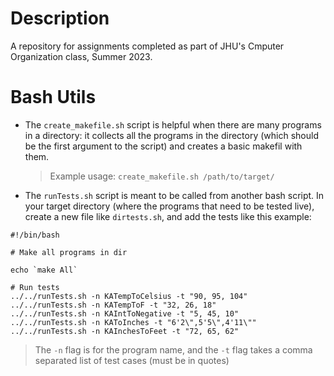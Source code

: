 # Description

A repository for assignments completed as part of JHU's Cmputer Organization class, Summer 2023.

# Bash Utils

- The `create_makefile.sh` script is helpful when there are many programs in a directory: it collects all the programs in the directory (which should be the first argument to the script) and creates a basic makefil with them.
  > Example usage: `create_makefile.sh /path/to/target/`
- The `runTests.sh` script is meant to be called from another bash script. In your target directory (where the programs that need to be tested live), create a new file like `dirtests.sh`, and add the tests like this example:

```
#!/bin/bash

# Make all programs in dir

echo `make All`

# Run tests
../../runTests.sh -n KATempToCelsius -t "90, 95, 104"
../../runTests.sh -n KATempToF -t "32, 26, 18"
../../runTests.sh -n KAIntToNegative -t "5, 45, 10"
../../runTests.sh -n KAToInches -t "6'2\",5'5\",4'11\""
../../runTests.sh -n KAInchesToFeet -t "72, 65, 62"
```
> The `-n` flag is for the program name, and the `-t` flag takes a comma separated list of test cases (must be in quotes)
